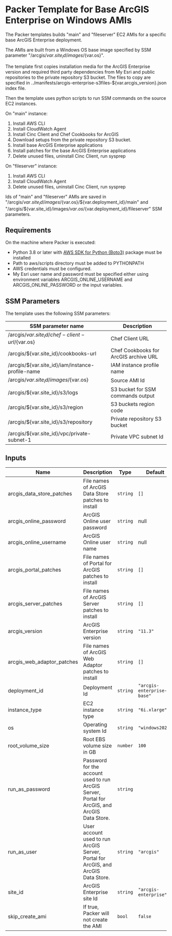 # Packer Template for Base ArcGIS Enterprise on Windows AMIs

The Packer templates builds "main" and "fileserver" EC2 AMIs for a specific base ArcGIS Enterprise deployment.

The AMIs are built from a Windows OS base image specified by SSM parameter "/arcgis/${var.site_id}/images/${var.os}".

The template first copies installation media for the ArcGIS Enterprise version and required third party dependencies from My Esri and public repositories to the private repository S3 bucket. The files to copy are specified in ../manifests/arcgis-enterprise-s3files-${var.arcgis_version}.json index file.

Then the template uses python scripts to run SSM commands on the source EC2 instances.

On "main" instance:

1. Install AWS CLI
2. Install CloudWatch Agent
3. Install Cinc Client and Chef Cookbooks for ArcGIS
4. Download setups from the private repository S3 bucket.
5. Install base ArcGIS Enterprise applications
6. Install patches for the base ArcGIS Enterprise applications
7. Delete unused files, uninstall Cinc Client, run sysprep

On "fileserver" instance:

1. Install AWS CLI
2. Install CloudWatch Agent
3. Delete unused files, uninstall Cinc Client, run sysprep

Ids of "main" and "fileserver" AMIs are saved in "/arcgis/${var.site_id}/images/${var.os}/${var.deployment_id}/main" and "/arcgis/${var.site_id}/images/${var.os}/${var.deployment_id}/fileserver" SSM parameters.

## Requirements

On the machine where Packer is executed:

* Python 3.8 or later with [AWS SDK for Python (Boto3)](https://aws.amazon.com/sdk-for-python/) package must be installed
* Path to aws/scripts directory must be added to PYTHONPATH
* AWS credentials must be configured.
* My Esri user name and password must be specified either using environment variables ARCGIS_ONLINE_USERNAME and ARCGIS_ONLINE_PASSWORD or the input variables.

## SSM Parameters

The template uses the following SSM parameters:

| SSM parameter name | Description |
|--------------------|-------------|
| /arcgis/${var.site_id}/chef-client-url/${var.os} | Chef Client URL |
| /arcgis/${var.site_id}/cookbooks-url | Chef Cookbooks for ArcGIS archive URL |
| /arcgis/${var.site_id}/iam/instance-profile-name | IAM instance profile name|
| /arcgis/${var.site_id}/images/${var.os} | Source AMI Id|
| /arcgis/${var.site_id}/s3/logs | S3 bucket for SSM commands output |
| /arcgis/${var.site_id}/s3/region | S3 buckets region code |
| /arcgis/${var.site_id}/s3/repository | Private repository S3 bucket |
| /arcgis/${var.site_id}/vpc/private-subnet-1 | Private VPC subnet Id|

## Inputs

| Name | Description | Type | Default | Required |
|------|-------------|------|---------|:--------:|
| arcgis_data_store_patches |File names of ArcGIS Data Store patches to install | `string` | `[]` | no |
| arcgis_online_password | ArcGIS Online user password | `string` | null | no |
| arcgis_online_username | ArcGIS Online user name | `string` | null | no |
| arcgis_portal_patches | File names of Portal for ArcGIS patches to install | `string` | `[]` | no |
| arcgis_server_patches | File names of ArcGIS Server patches to install | `string` | `[]` | no |
| arcgis_version | ArcGIS Enterprise version | `string` | `"11.3"` | no |
| arcgis_web_adaptor_patches | File names of ArcGIS Web Adaptor patches to install | `string` | `[]` | no |
| deployment_id | Deployment Id | `string` | `"arcgis-enterprise-base"` | no |
| instance_type | EC2 instance type | `string` | `"6i.xlarge"` | no |
| os | Operating system Id | `string` | `"windows2022"` | no |
| root_volume_size | Root EBS volume size in GB | `number` | `100` | no |
| run_as_password | Password for the account used to run ArcGIS Server, Portal for ArcGIS, and ArcGIS Data Store. | `string` | | yes |
| run_as_user | User account used to run ArcGIS Server, Portal for ArcGIS, and ArcGIS Data Store. | `string` | `"arcgis"` | no |
| site_id | ArcGIS Enterprise site Id | `string` | `"arcgis-enterprise"` | no |
| skip_create_ami | If true, Packer will not create the AMI | `bool` | `false` | no |
